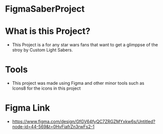 # FigmaSaberProject

# What is this Project?

- This Project is a for any star wars fans that want to get a glimppse of the stroy by Custom Light Sabers.

# Tools

- This project was made using Figma and other minor tools such as Icons8 for the icons in this project

# Figma Link

- https://www.figma.com/design/GfGV64fyQC7ZRGZMYxkw6s/Untitled?node-id=44-569&t=0HvFiafrZn3rwFs2-1
